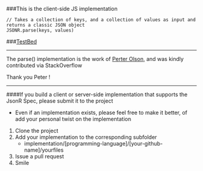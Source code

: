 ###This is the client-side JS implementation

    // Takes a collection of keys, and a collection of values as input and returns a classic JSON object
    JSONR.parse(keys, values)
    
###[TestBed](http://itechnology.github.com/JsonRaw/)

---
The parse() implementation is the work of [Perter Olson](http://stackoverflow.com/users/546661/peter-olson), and was kindly contributed via StackOverflow

Thank you Peter !

---

####If you build a client or server-side implementation that supports the JsonR Spec, please submit it to the project
 * Even if an implementation exists, please feel free to make it better, of add your personal twist on the implementation

1. Clone the project
2. Add your implementation to the corresponding subfolder
   * implementation/[programming-language]/[your-github-name]/yourfiles
3. Issue a pull request
4. Smile

